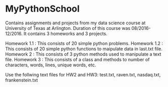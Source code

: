 # MyPythonSchool
Contains assignments and projects from my data science course at University of Texas at Arlington.
Duration of this course was 08/2016-12/2016.
It contains 3 homeworks and 3 projects.

Homework 1.1 : This consists of 20 simple python problems.
Homework 1.2 : This consists of 20 simple python functions to maipulate data in last.txt file.
Homework 2 : This consists of 3 python methods used to manipulate a text file.
Homework 3 : This consists of a class and methods to number of characters, words, lines, unique words, etc. 

Use the follwing text files for HW2 and HW3: test.txt, raven.txt, nasdaq.txt, frankenstein.txt
